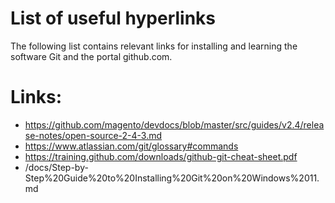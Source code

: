 # List of useful hyperlinks
The following list contains relevant links for installing and learning the software Git and the portal github.com.
# Links:
- https://github.com/magento/devdocs/blob/master/src/guides/v2.4/release-notes/open-source-2-4-3.md
- https://www.atlassian.com/git/glossary#commands
- https://training.github.com/downloads/github-git-cheat-sheet.pdf
- /docs/Step-by-Step%20Guide%20to%20Installing%20Git%20on%20Windows%2011.md
